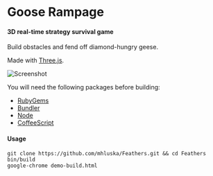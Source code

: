 Goose Rampage
=============

#### 3D real-time strategy survival game ####

Build obstacles and fend off diamond-hungry geese.

Made with [Three.js](https://github.com/mrdoob/three.js/).

![Screenshot](http://i.imgur.com/DYI0E.png "Screenshot")

You will need the following packages before building:
* [RubyGems](https://github.com/rubygems/rubygems)
* [Bundler](https://github.com/carlhuda/bundler)
* [Node](https://github.com/joyent/node)
* [CoffeeScript](https://github.com/jashkenas/coffee-script)

#### Usage ####
    git clone https://github.com/mhluska/Feathers.git && cd Feathers 
    bin/build
    google-chrome demo-build.html
